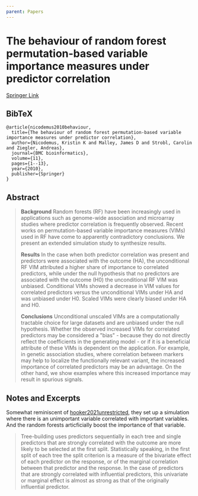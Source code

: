```yaml
---
parent: Papers
---
```


# The behaviour of random forest permutation-based variable importance measures under predictor correlation

[Springer Link](https://link.springer.com/article/10.1186/1471-2105-11-110)


## BibTeX
```
@article{nicodemus2010behaviour,
  title={The behaviour of random forest permutation-based variable importance measures under predictor correlation},
  author={Nicodemus, Kristin K and Malley, James D and Strobl, Carolin and Ziegler, Andreas},
  journal={BMC bioinformatics},
  volume={11},
  pages={1--13},
  year={2010},
  publisher={Springer}
}
```

## Abstract

> **Background**
Random forests (RF) have been increasingly used in applications such as genome-wide association and microarray studies where predictor correlation is frequently observed. Recent works on permutation-based variable importance measures (VIMs) used in RF have come to apparently contradictory conclusions. We present an extended simulation study to synthesize results.
> 
> **Results**
In the case when both predictor correlation was present and predictors were associated with the outcome (HA), the unconditional RF VIM attributed a higher share of importance to correlated predictors, while under the null hypothesis that no predictors are associated with the outcome (H0) the unconditional RF VIM was unbiased. Conditional VIMs showed a decrease in VIM values for correlated predictors versus the unconditional VIMs under HA and was unbiased under H0. Scaled VIMs were clearly biased under HA and H0.
> 
> **Conclusions**
Unconditional unscaled VIMs are a computationally tractable choice for large datasets and are unbiased under the null hypothesis. Whether the observed increased VIMs for correlated predictors may be considered a "bias" - because they do not directly reflect the coefficients in the generating model - or if it is a beneficial attribute of these VIMs is dependent on the application. For example, in genetic association studies, where correlation between markers may help to localize the functionally relevant variant, the increased importance of correlated predictors may be an advantage. On the other hand, we show examples where this increased importance may result in spurious signals.




## Notes and Excerpts


<!--
In short, some papers (like the Strobl et al talked about in [hooker2021unrestricted](hooker2021unrestricted)
say that Permutation importance causes problems with correlated predictors.
But NIcodemus and Malley say the permutation-based variable importance measures are unbiased, while the GINI measures are biased.

Also

> Meng et al. [5] suggest a revised tree-building algorithm and VIM that suppress the inclusion of
correlated predictors in the same tree.
-->

Somewhat reminiscent of  [hooker2021unrestricted](hooker2021unrestricted),
they set up a simulation where there is an unimportant variable correlated with important variables.
And the random forests articficially boost the importance of that variable.

> Tree-building uses predictors sequentially in each
tree and single predictors that are strongly correlated
with the outcome are more likely to be selected at the
first split. Statistically speaking, in the first split of each
tree the split criterion is a measure of the bivariate effect
of each predictor on the response, or of the marginal
correlation between that predictor and the response. In
the case of predictors that are strongly correlated with
influential predictors, this univariate or marginal effect
is almost as strong as that of the originally influential
predictor.

